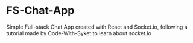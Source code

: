 # FS-Chat-App
Simple Full-stack Chat App created with React and Socket.io, following a tutorial made by Code-With-Syket to learn about socket.io
